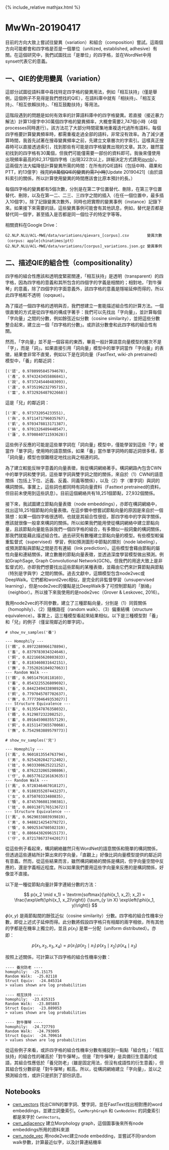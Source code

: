 {% include_relative mathjax.html %}

# MwWn-20190417

目前的方向大致上嘗試往變異（variation）和組合（composition）嘗試。這兩個方向可能都會和四字格是否是一個單位（unitized, established, adhesive）有關。在這個研究中，我們試圖找出「是單位」的四字格，並在WordNet中用synset代表它的意義。

## 一、QIE的使用變異（variation）

這部分試圖從語料庫中尋找特定四字格的變異用法，例如「相互扶持」（僅是舉例，這個例子不見得是我們想找的QIE），在語料庫中就有「相扶持」、「相互支持」、「相互依賴扶持」、「相互鼓勵扶持」等用法。

這階段遇到的問題是如何有效率的計算語料庫中的四字格變異。若直接（接近暴力解法）計算13億字中30萬個四字格的變異頻率，大概會需要2,747個小時（4個processes同時進行）。該方法花了大部分時間密集地重複迭代過所有語料，每個四字格要計算變異頻率時，都需重複走過全部的語料，非常沒有效率。為了減少運算時間，我首先試著在搜尋變異頻率之前，先建立文章層次的字索引。這樣真正搜尋時可以直接透過索引，找到那些有可能是四字格變異出現的文章。其次，雖然當初找到的四字格有30萬個，但我們可能僅需要一部份的資料即可。我後來僅使用出現頻率最高的82,317個四字格（出現322次以上，詳細決定方式請見[ipynb][select_ngrams]）。這兩個方法大幅降低計算變異所需的時間：在所有的QIE語料（包括中時、蘋果和PTT，約13億字）~~找完約8萬個QIE的變異約需7小時~~[Update 20190421]（由於語料索引的關係，所以計算使用變異的時間應該會比原本預計的長。）

[select_ngrams]: https://github.com/seantyh/MWE2019/blob/master/etc/select_ngrams.ipynb

每個四字格的變異都有5個次數，分別是在第二字位置替代、刪除，在第三字位置替代、刪除，以及在第一二、二三、三四字之間的插入（在任一個位置中，最多插入10個字）。除了記錄變異次數外，同時也把實際的變異事例（instance）記錄下來。如果接下來需要的話，這些變異事例可能會有其他訊息，例如，替代是否都是替代同一個字，甚至插入是否都是同一個位子的特定字等等。

相關資料在Google Drive：

```
G2.NLP.NLU/ACL-MWE/data/variations/qievars_[corpus].csv        變異次數（corpus: apple|chinatimes|ptt）
G2.NLP.NLU/ACL-MWE/data/variations/[corpus]_variations.json.gz 變異事例
```

## 二、描述QIE的組合性（compositionality）
<a name='nodevec'></a>
四字格的組合性應該和透明度緊密關連，「相互扶持」是透明（transparent）的四字格，因為四字格的意義和其所包含的四個字的字義是相關的；相對地，「對牛彈琴」的意義，除了四個字的字面意義外，該四字格的意義是隱喻延伸而得的，所以此四字格較不透明（opqaue）。

為了描述一個四字格的透明與否，我們想建立一套能描述組合性的計算方法。一個很直覺的方式是從四字格的構成字著手：我們可以先找出「字向量」，並計算每個「字向量」之間的分數，例如餘弦近似分數（cosine similarity），並把這些分數整合起來，建立出一個「四字格的分數」。或許該分數會和此四字格的組合性有關。

然而，「字向量」並不是一個容易的東西，畢竟一般計算語意向量模型的層次不是「字」，而是「詞」。如果直接引用「詞向量」模型中的單字詞當作「字向量」的表徵，結果會非常不直覺，例如以下是在詞向量（FastText, wiki-zh pretrained）模型中，「養」的鄰近詞：

```
[('認', 0.9780995845794678),
 ('產', 0.9743243455886841),
 ('說', 0.9737245440483093),
 ('還', 0.9735196232795715),
 ('當', 0.9732926487922668)]
```

這是「兒」的鄰近詞：

```
[('潔', 0.973732054233551),
 ('與', 0.9711471796035767),
 ('凱', 0.9703478813171387),
 ('絲', 0.9701326489448547),
 ('蓮', 0.9700840711593628)]
```

這些例子反應的可能是這些單字詞在「詞向量」模型中，僅能學習到這些「字」被當作「單字詞」使用時的語意關係，如果「養」當作單字詞時的鄰近詞很多樣，那「詞向量」模型也很難穩定地找出與之相連的詞。

為了建立較能反映字意義的向量表徵，我從構詞網絡著手。構詞網路內包含CWN中的單字詞和雙字詞，這些單字詞與雙字詞之間的關係，來自於（1）CWN的語意關係（包括上下位、近義、反義、同義等關係），以及（2）字（單字詞）與詞的構詞關係。事實上，這些詞也都同時有詞向量資料（Fasttext pretrained的資料，但目前未使用到這些訊息）。目前這個網絡共有18,251個節點，27,932個關係。

接下來，我試圖建立節點向量表徵（node embeddings），亦即在構詞網絡中，找出這18,251個節點的向量表徵。在這步驟中想嘗試節點向量的原因是來自於一個猜想：如果一個四字格很透明，也就是其組合性很低，那四字格中的字與字關係，應該就很像一般拿來構詞的關係。所以如果我們能用使從構詞網絡中建立節點向量，且該節點向量能告訴我們一個四字格的組合，有多類似一般詞彙的構詞關係，那我們就能藉此描述組合性。過去研究有數種建立節點向量的模型。有些模型較偏重監督式（supervised）學習，例如預測圖形中節點的類別（node labeling），或預測節點與節點之間是否有連結（link prediction）。這些模型會藉由節點的屬性向量和連結關係，建立數層的節點向量表徵，並透過深度學習模型做出預測。例如GraphSage, Graph Convolutional Network(GCN)。但我們的用途大致上是非監督式的，亦即我們想要找出這些節點的某種表徵，並藉由它們來計算節點與節點（特別是字與字）之間的關係。過去文獻中，這類模型包含node2vec或DeepWalk。它們都和word2vec相似，是完全的非監督學習（unsupervised learning），但是node2vec的優點是比DeepWalk多了可控制節點的「脈絡」（neighbor）。所以接下來我使用的是node2vec（Grover & Leskovec, 2016）。

我用node2vec的不同參數，建立了三種節點向量，分別是（1）同質關係（homophily）、（2）隨機路徑（random walk）、（3）偏重結構（structure equivalence）。事實上，這三種模型看起來結果相似。以下是三種模型對「養」和「兒」的例子（僅呈現鄰近的單字詞）。

```
# show_nv_samples('養')

--- Homophily ---
[('餵', 0.8972288966178894),
 ('畜', 0.8379783034324646),
 ('飼', 0.8221665620803833),
 ('蓄', 0.8183460831642151),
 ('撫', 0.7352026104927063)]
--- Random Walk ---
[('餵', 0.905147910118103),
 ('蓄', 0.8543225526809692),
 ('畜', 0.8442349433898926),
 ('飼', 0.7797045707702637),
 ('撫', 0.7777304649353027)]
--- Structure Equivalence ---
[('畜', 0.9135547876358032),
 ('餵', 0.912987232208252),
 ('蓄', 0.8916459083557129),
 ('飼', 0.8151147365570068),
 ('撫', 0.7542983889579773)]
```

```
# show_nv_samples('兒')

--- Homophily ---
[('鳳', 0.9601813554763794),
 ('男', 0.9254202842712402),
 ('娃', 0.9033308625221252),
 ('犢', 0.8762232065200806),
 ('仔', 0.8657761216163635)]
--- Random Walk ---
[('鳳', 0.9728346467018127),
 ('男', 0.9188355207443237),
 ('女', 0.875070333480835),
 ('犢', 0.8745706081390381),
 ('娃', 0.8691387176513672)]
--- Structure Equivalence ---
[('鳳', 0.9629033803939819),
 ('男', 0.9488214254379272),
 ('犢', 0.9092534780502319),
 ('娃', 0.8866438269615173),
 ('仔', 0.8721786737442017)]
```

從這些例子看起來，構詞網絡雖然只有WordNet的語意關係和簡單的構詞關係，但透過這些連結所計算出來的字向量，「直觀上」好像比詞向量模型提供的鄰近詞有意義。然而，從這些結果而言，雖然構詞網絡的關係是構詞，但字向量空間中反應的，還是字義相近程度。所以如果我們要用這些字向量來反應的是構詞關係，好像並不直接。

以下是一種從節點向量計算字連結分數的方法：

$$
p(x_2 \mid x_1) = \textrm{softmax}(\phi(x_1, x_2); x_2) =
    \frac{\exp\left(\phi(x_1, x_2)\right)}
    {\sum_{y \in X} \exp\left(\phi(x_1, y)\right)}
$$

$\phi(x, y)$ 是兩節點間的餘弦近似（cosine similarity）分數。四字格的組合性機率分數，即從上述式子延伸而得。此分數將假設四字格只有相鄰的兩字相依，所有其他的字都是在機率上獨立的，並且 $p(x_1)$ 是單一分配（uniform distributed）。亦即：

$$
p(x_1, x_2, x_3, x_4) = p(x_1) p(x_2 \mid x_1)\,p(x_3 \mid x_2)\,p(x_4 \mid x_3)
$$

按照上述關係，可計算以下四字格的組合性機率分數：

```
---- 養兒防老 ----
homophily:  -25.15175
Random Walk:  -25.02118
Struct Equiv:  -24.845314
> values shown are log probabilities
```

```
---- 相互扶持 ----
homophily:  -23.825315
Random Walk:  -23.805883
Struct Equiv:  -23.889053
> values shown are log probabilities
```

```
---- 對牛彈琴 ----
homophily:  -24.727793
Random Walk:  -24.793005
Struct Equiv:  -24.709614
> values shown are log probabilities
```

從這些例子來看，或許四字格的組合性機率分數有捕捉到一點點「組合性」：「相互扶持」的組合性的確高於「對牛彈琴」。但是「對牛彈琴」是具備衍生意義的成語，其組合性應低於「養兒防老」（雖是固定用法，但沒有成語性的衍生意義），但其組合性分數卻是「對牛彈琴」較高。所以，從構詞網絡建立「字向量」，並以之預測組合性，或許只是抓到了部份訊息。

## Notebooks

- [cwn_vectors](https://github.com/seantyh/MWE2019/blob/master/etc/cwn_vectors.ipynb)
  找出CWN的單字詞、雙字詞，並在FastText找出相對應的word embeddings，並建立詞彙索引。`CwnMorphGraph` 和 `CwnNodeVec` 的詞彙索引都是來字於 `CwnVectors`。
- [cwn_adjacency](https://github.com/seantyh/MWE2019/blob/master/etc/cwn_adjacency.ipynb)
  建立Morphology graph，這個圖事後來所有node embeddings所用的資料來源
- [cwn_node_vec](https://github.com/seantyh/MWE2019/blob/master/etc/cwn_node_vec.ipynb)
  用node2vec建立node embedding，並嘗試不同random walk參數，計算最近似字，以及計算連結機率
